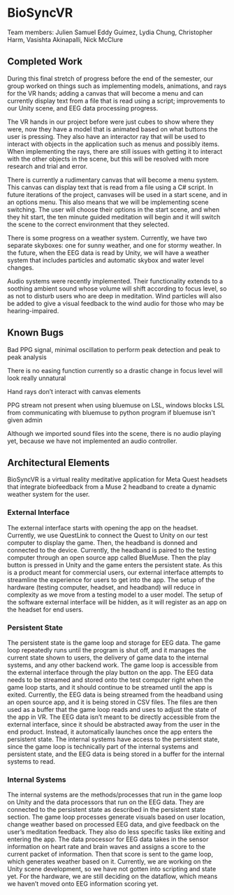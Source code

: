 # BioSyncVR
Team members: Julien Samuel Eddy Guimez, Lydia Chung, Christopher Harm, Vasishta Akinapalli, Nick McClure

## Completed Work
During this final stretch of progress before the end of the semester, our group worked on things such as implementing models, animations, and rays for the VR hands; adding a canvas that will become a menu and can currently display text from a file that is read using a script; improvements to our Unity scene, and EEG data processing progress. 

The VR hands in our project before were just cubes to show where they were, now they have a model that is animated based on what buttons the user is pressing. They also have an interactor ray that will be used to interact with objects in the application such as menus and possibly items. When implementing the rays, there are still issues with getting it to interact with the other objects in the scene, but this will be resolved with more research and trial and error. 

There is currently a rudimentary canvas that will become a menu system. This canvas can display text that is read from a file using a C# script. In future iterations of the project, canvases will be used in a start scene, and in an options menu. This also means that we will be implementing scene switching. The user will choose their options in the start scene, and when they hit start, the ten minute guided meditation will begin and it will switch the scene to the correct environment that they selected. 

There is some progress on a weather system. Currently, we have two separate skyboxes: one for sunny weather, and one for stormy weather. In the future, when the EEG data is read by Unity, we will have a weather system that includes particles and automatic skybox and water level changes.

Audio systems were recently implemented. Their functionality extends to a soothing ambient sound whose volume will shift according to focus level, so as not to disturb users who are deep in meditation. Wind particles will also be added to give a visual feedback to the wind audio for those who may be hearing-impaired. 

## Known Bugs
Bad PPG signal, minimal oscillation to perform peak detection and peak to peak analysis

There is no easing function currently so a drastic change in focus level will look really unnatural

Hand rays don’t interact with canvas elements

PPG stream not present when using bluemuse on LSL, windows blocks LSL from communicating with bluemuse to python program if bluemuse isn't given admin

Although we imported sound files into the scene, there is no audio playing yet, because we have not implemented an audio controller.

## Architectural Elements

BioSyncVR is a virtual reality meditative application for Meta Quest headsets that integrate biofeedback from a Muse 2 headband to create a dynamic weather system for the user.

### External Interface

The external interface starts with opening the app on the headset. Currently, we use QuestLink to connect the Quest to Unity on our test computer to display the game. Then, the headband is donned and connected to the device. Currently, the headband is paired to the testing computer through an open source app called BlueMuse. Then the play button is pressed in Unity and the game enters the persistent state. 
As this is a product meant for commercial users, our external interface attempts to streamline the experience for users to get into the app. The setup of the hardware (testing computer, headset, and headband) will reduce in complexity as we move from a testing model to a user model. The setup of the software external interface will be hidden, as it will register as an app on the headset for end users.  

### Persistent State

The persistent state is the game loop and storage for EEG data. The game loop repeatedly runs until the program is shut off, and it manages the current state shown to users, the delivery of game data to the internal systems, and any other backend work. The game loop is accessible from the external interface through the play button on the app. 
The EEG data needs to be streamed and stored onto the test computer right when the game loop starts, and it should continue to be streamed until the app is exited. Currently, the EEG data is being streamed from the headband using an open source app, and it is being stored in CSV files. The files are then used as a buffer that the game loop reads and uses to adjust the state of the app in VR. The EEG data isn’t meant to be directly accessible from the external interface, since it should be abstracted away from the user in the end product. Instead, it automatically launches once the app enters the persistent state.
The internal systems have access to the persistent state, since the game loop is technically part of the internal systems and persistent state, and the EEG data is being stored in a buffer for the internal systems to read. 


### Internal Systems

The internal systems are the methods/processes that run in the game loop on Unity and the data processors that run on the EEG data. They are connected to the persistent state as described in the persistent state section. The game loop processes generate visuals based on user location, change weather based on processed EEG data, and give feedback on the user’s meditation feedback. They also do less specific tasks like exiting and entering the app. The data processor for EEG data takes in the sensor information on heart rate and brain waves and assigns a score to the current packet of information. Then that score is sent to the game loop, which generates weather based on it. Currently, we are working on the Unity scene development, so we have not gotten into scripting and state yet. For the hardware, we are still deciding on the dataflow, which means we haven’t moved onto EEG information scoring yet.
